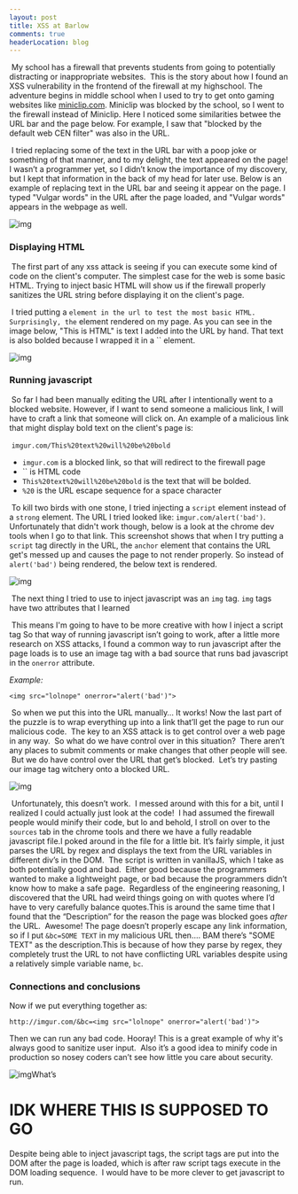 ```yaml
---
layout: post
title: XSS at Barlow
comments: true
headerLocation: blog
---
```


​	My school has a firewall that prevents students from going to potentially distracting or inappropriate websites.  This is the story about how I found an XSS vulnerability in the frontend of the firewall at my highschool.  The adventure begins in middle school when I used to try to get onto gaming websites like [miniclip.com](http://miniclip.com). Miniclip was blocked by the school, so I went to the firewall instead of Miniclip. Here I noticed  some similarities betwee the URL bar and the page below.  For example, I saw that "blocked by the default web CEN filter" was also in the URL.  

​	I tried replacing some of the text in the URL bar with a poop joke or something of that manner, and to my delight, the text appeared on the page!  I wasn’t a programmer yet, so I didn’t know the importance of my discovery, but I kept that information in the back of my head for later use.  Below is an example of replacing text in the URL bar and seeing it appear on the page.  I typed "Vulgar words" in the URL after the page loaded, and "Vulgar words" appears in the webpage as well.

![img](https://lh3.googleusercontent.com/6X3OE3SulRDNXFtbFkywdDVGsyM3tLSvXntKHnMJLO78h1NEEXK6w-7KbsSiUIn5LlraKByei8PYaQauqEIS6jeZo2korZ8GAvNFGwExKmv8HHhbN5yfkM08Gv3SgcXw-xVWiqY)

### Displaying HTML

​	The first part of any xss attack is seeing if you can execute some kind of code on the client's computer.  The simplest case for the web is some basic HTML.  Trying to inject basic HTML will show us if the firewall properly sanitizes the URL string before displaying it on the client's page. 

​	I tried putting a `` element in the url to test the most basic HTML.  Surprisingly, the `` element rendered on my page.  As you can see in the image below, "This is HTML" is text I added into the URL by hand.  That text is also bolded because I wrapped it in a `` element. 

![img](https://lh6.googleusercontent.com/h_qa-t201ja8JNrf81wL-DS8GGNwu4rR75Q8T0FSbZABcQJh1aZfbqpmTDC7GTO8JpjvADtckc-AncPyaBVzeHWVK5JC8QHdDo7DJyu9rmjCnqiB5NqYbvmKLhgNzcSXa3rLa8c)

### Running javascript

​	So far I had been manually editing the URL after I intentionally went to a blocked website.  However, if I want to send someone a malicious link, I will have to craft a link that someone will click on.  An example of a malicious link that might display bold text on the client's page is: 

​	`imgur.com/This%20text%20will%20be%20bold` 

- `imgur.com` is a blocked link, so that will redirect to the firewall page
- `` is HTML code
- `This%20text%20will%20be%20bold` is the text that will be bolded. 
- `%20` is the URL escape sequence for a space character​

​	To kill two birds with one stone, I tried injecting a `script` element instead of a `strong` element.  The URL I tried looked like: `imgur.com/alert('bad')`.  Unfortunately that didn't work though, below is a look at the chrome dev tools when I go to that link.  This screenshot shows that when I try putting a `script` tag directly in the URL, the `anchor` element that contains the URL get's messed up and causes the page to not render properly.  So instead of `alert('bad')` being rendered, the below text is rendered. 

![img](https://lh5.googleusercontent.com/2FwAohRT5B49IfWun0gG8dKNf7R3-2n-IKYVHV-YWgw1LZv4iZ_IFkjhvCZnHVoOOFa8aD8x7OzNd_b1L2_GQN4mPeWAWkfKSOnuO1at3rVbWlGxRxnnxUrCH2WDzDLdgLN1hbA)

​	The next thing I tried to use to inject javascript was an `img` tag.  `img` tags have two attributes that l learned 

​	This means I'm going to have to be more creative with how I inject a script tag So that way of running javascript isn’t going to work, after a little more research on XSS attacks, I found a common way to run javascript after the page loads is to use an image tag with a bad source that runs bad javascript in the `onerror` attribute. 

*Example:*   

```
<img src="lolnope" onerror="alert('bad')">
```

​	So when we put this into the URL manually… It works!  Now the last part of the puzzle is to wrap everything up into a link that’ll get the page to run our malicious code.  The key to an XSS attack is to get control over a web page in any way.  So what do we have control over in this situation?  There aren’t any places to submit comments or make changes that other people will see.  But we do have control over the URL that get’s blocked.  Let’s try pasting our image tag witchery onto a blocked URL.

![img](https://lh6.googleusercontent.com/WcI0MgfPx6__iWYP0ibZyltGdoNzPx6SRe9jbUUSbM_Tyac1HB99ADHWv5fYmlfIjwc-ocYnNqVsZPVBTujFcVDUBhQOmTlmaelq5EBsuFjxQ_OyC58BQjopI-IaUoUr43u_aKk)

​	Unfortunately, this doesn’t work.  I messed around with this for a bit, until I realized I could actually just look at the code!  I had assumed the firewall people would minify their code, but lo and behold, I stroll on over to the `sources` tab in the chrome tools and there we have a fully readable javascript file.I poked around in the file for a little bit. It’s fairly simple, it just parses the URL by regex and displays the text from the URL variables in different div’s in the DOM.  The script is written in vanillaJS, which I take as both potentially good and bad.  Either good because the programmers wanted to make a lightweight page, or bad because the programmers didn’t know how to make a safe page.  Regardless of the engineering reasoning, I discovered that the URL had weird things going on with quotes where I’d have to very carefully balance quotes.This is around the same time that I found that the “Description” for the reason the page was blocked goes *after* the URL.  Awesome! The page doesn’t properly escape any link information, so if I put `&bc=SOME TEXT` in my malicious URL then…. BAM there’s "SOME TEXT" as the description.This is because of how they parse by regex, they completely trust the URL to not have conflicting URL variables despite using a relatively simple variable name, `bc`.

### Connections and conclusions

Now if we put everything together as: 

```
http://imgur.com/&bc=<img src="lolnope" onerror="alert('bad')">
```

Then we can run any bad code. Hooray!  This is a great example of why it's always good to sanitize user input.  Also it’s a good idea to minify code in production so nosey coders can’t see how little you care about security. 

![img](https://lh4.googleusercontent.com/fU2A-WsoWWL3VKcr3av-CnKUJOIrXdhuTCeBV_QImzn6_TBixYjM0kegX32GeI0xyvp5CAKItBGzCeQx83G34Eixd7d9YCfZ_tlx2dLLHTFQOgzijl91kisOeptP7nDVpcrJTCg)What’s

# IDK WHERE THIS IS SUPPOSED TO GO

Despite being able to inject javascript tags, the script tags are put into the DOM after the page is loaded, which is after raw script tags execute in the DOM loading sequence.  I would have to be more clever to get javascript to run.
